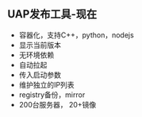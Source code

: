 
## UAP发布工具-现在
* 容器化，支持C++，python，nodejs
* 显示当前版本
* 无环境依赖
* 自动拉起
* 传入启动参数
* 维护独立的IP列表
* registry备份，mirror
* 200台服务器， 20+镜像


